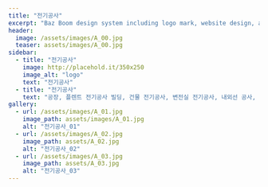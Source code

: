 ```yaml
---
title: "전기공사"
excerpt: "Baz Boom design system including logo mark, website design, and branding applications."
header:
  image: /assets/images/A_00.jpg
  teaser: assets/images/A_00.jpg
sidebar:
  - title: "전기공사"
    image: http://placehold.it/350x250
    image_alt: "logo"
    text: "전기공사"
  - title: "전기공사"
    text: "공장, 플렌트 전기공사 빌딩, 건물 전기공사, 변전실 전기공사, 내외선 공사, 주택공사"
gallery:
  - url: /assets/images/A_01.jpg
    image_path: assets/images/A_01.jpg
    alt: "전기공사_01"
  - url: /assets/images/A_02.jpg
    image_path: assets/A_02.jpg
    alt: "전기공사_02"
  - url: /assets/images/A_03.jpg
    image_path: assets/A_03.jpg
    alt: "전기공사_03"
---
```


